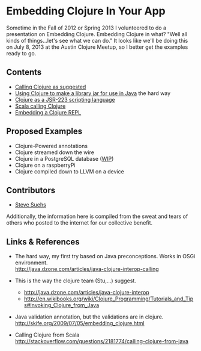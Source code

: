 Embedding Clojure In Your App
=============================

Sometime in the Fall of 2012 or Spring 2013 I volunteered to do a presentation on Embedding Clojure.
Embedding Clojure in what?
"Well all kinds of things...let's see what we can do."
It looks like we'll be doing this on July 8, 2013 at the Austin Clojure Meetup,
so I better get the examples ready to go.

Contents
------------
* [Calling Clojure as suggested](./javaclojureeasy)
* [Using Clojure to make a library jar for use in Java](./clojurejarforusebyjava) the hard way
* [Clojure as a JSR-223 scripting language](./scriptingwithclojure)
* [Scala calling Clojure](./scalaclojure)
* [Embedding a Clojure REPL](./repl)


Proposed Examples
-----------------
* Clojure-Powered annotations
* Clojure streamed down the wire
* Clojure in a PostgreSQL database ([WIP](./serversidepostgres))
* Clojure on a raspberryPi
* Clojure compiled down to LLVM on a device

Contributors
--------------
* [Steve Suehs](http://github.com/skelter)

Additionally, the information here is compiled from the sweat and tears of
others who posted to the internet for our collective benefit.

Links & References
-------------------
* The hard way, my first try based on Java preconceptions.
  Works in OSGi environment.  
  http://java.dzone.com/articles/java-clojure-interop-calling

* This is the way the clojure team (Stu,...) suggest.
  * http://java.dzone.com/articles/java-clojure-interop
  * http://en.wikibooks.org/wiki/Clojure_Programming/Tutorials_and_Tips#Invoking_Clojure_from_Java
  
* Java validation annotation, but the validations are in clojure.
  http://skife.org/2009/07/05/embedding_clojure.html

* Calling Clojure from Scala
  http://stackoverflow.com/questions/2181774/calling-clojure-from-java
  

